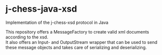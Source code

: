 # j-chess-java-xsd

Implementation of the j-chess-xsd protocol in Java

This repository offers a MessageFactory to create valid xml documents according to the xsd.  
It also offers an Input- and OutputStream wrapper that can be used to send these message objects and takes care of
serializing and deserializing.
